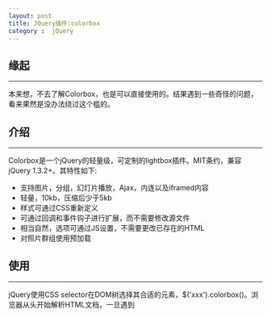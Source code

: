 ```yaml
---
layout: post
title: JQuery插件:colorbox
category :  jQuery
---
```


## 缘起
----
本来想，不去了解Colorbox，也是可以直接使用的。结果遇到一些奇怪的问题，看来果然是没办法绕过这个槛的。

## 介绍
-----
Colorbox是一个jQuery的轻量级，可定制的lightbox插件。MIT条约，兼容jQuery 1.3.2+。其特性如下:

* 支持图片，分组，幻灯片播放，Ajax，内连以及iframed内容
* 轻量，10kb，压缩后少于5kb
* 样式可通过CSS重新定义
* 可通过回调和事件钩子进行扩展，而不需要修改源文件
* 相当自然，选项可通过JS设置，不需要更改已存在的HTML
* 对照片群组使用预加载

## 使用
----

jQuery使用CSS selector在DOM树选择其合适的元素，$('xxx').colorbox()。浏览器从头开始解析HTML文档，一旦遇到<script>，浏览器将文档解析挂起，先执行JS脚本，然后再解析文档。脚本在标签链接被添加到DOM之前执行(脚本在<head>中定义)。colorbox接受的设置选项是以逗号分隔的键值对。

Colorbox接受键值对的对象的设置，并可以被复制给任意HTML元素。

例子: 
```javascript
// 样例:
// Image links displayed as a group
$('a.gallery').colorbox({rel:'gal'});

// Ajax
$('a#login').colorbox();

// Called directly, without assignment to an element:
$.colorbox({href:"thankyou.html"});

// Called directly with HTML
$.colorbox({html:"<h1>Welcome</h1>"});

// Colorbox can accept a function in place of a static value:
$("a.gallery").colorbox({rel: 'gal', title: function(){
  var url = $(this).attr('href');
  return '<a href="' + url + '" target="_blank">Open In New Window</a>';
}});
```

## 设置
----

colorbox中的参数设置详细参考具体的项目的具体页面。

相关资料

jQuery colorbox插件: http://www.open-open.com/lib/view/open1338084606042.html

官方地址: <http://www.jacklmoore.com/colorbox/>

介绍

jQuery Colorbox是一款非常好的内容播放插件。它集弹出层、幻灯片播放功能于一身，不仅于此，它还支持其它的内容格式：例如html, flash, iframe等，这些内容的显示方式都是Ajax的。更难能可贵的是，在压缩后它只有10K的大小，使用这款插件不会给你的网页带来过多的负担，而且还能 实现很棒的视觉效果，为用户体验增色不少。

每个例子中提供了以下的效果: 

-  Elastic Transition（弹性动画）
-  Fade Transition（淡入淡出动画）
-  No transition + fixed width and height  75% of screen size (无动画，宽高以屏幕的75%自适应)
-  Slideshow（幻灯片播放）
-  Other Content Types （其它类型：外部html, flash和视频，iframe的flash和视频，iframe的外部html，内部html）



## 后记
----
colorbox中真的提供了对Ajax的支持吗？


